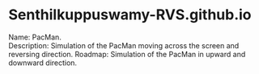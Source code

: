 # Senthilkuppuswamy-RVS.github.io
Name: PacMan.  
Description: Simulation of the PacMan moving across the screen and reversing direction. 
Roadmap: Simulation of the PacMan in upward and downward direction. 
 
